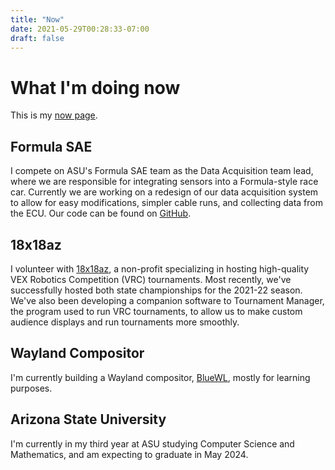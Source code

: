 ```yaml
---
title: "Now"
date: 2021-05-29T00:28:33-07:00
draft: false
---
```


# What I'm doing now
This is my [now page](https://nownownow.com/about). 

## Formula SAE
I compete on ASU's Formula SAE team as the Data Acquisition team lead, where we are responsible for integrating sensors into a Formula-style race car. 
Currently we are working on a redesign of our data acquisition system to allow for easy modifications, simpler cable runs, and collecting data from the ECU.
Our code can be found on [GitHub](https://github.com/sundevilmotorsports).

## 18x18az
I volunteer with [18x18az](https://18x18az.org), a non-profit specializing in hosting high-quality VEX Robotics Competition (VRC) tournaments.
Most recently, we've successfully hosted both state championships for the 2021-22 season.
We've also been developing a companion software to Tournament Manager, the program used to run VRC tournaments, to allow us to make custom audience displays and run tournaments more smoothly.

## Wayland Compositor
I'm currently building a Wayland compositor, [BlueWL](https://github.com/joshtenorio/bluewl), mostly for learning purposes.

## Arizona State University
I'm currently in my third year at ASU studying Computer Science and Mathematics, and am expecting to graduate in May 2024.